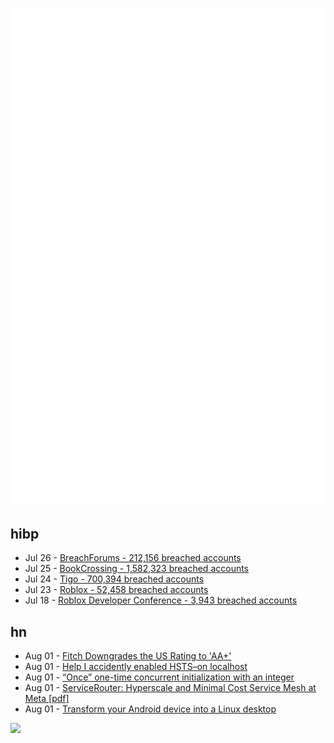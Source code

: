 ![Metrics](https://raw.githubusercontent.com/phixion/phixion/master/metrics.svg)

## hibp

<!--
for https://github.com/phixion/phixion/blob/main/.github/workflows/feeds.yml
-->
<!--START_SECTION:haveibeenpwnd-->
- Jul 26 - [BreachForums - 212,156 breached accounts](https://haveibeenpwned.com/PwnedWebsites#BreachForums)
- Jul 25 - [BookCrossing - 1,582,323 breached accounts](https://haveibeenpwned.com/PwnedWebsites#BookCrossing)
- Jul 24 - [Tigo - 700,394 breached accounts](https://haveibeenpwned.com/PwnedWebsites#Tigo)
- Jul 23 - [Roblox - 52,458 breached accounts](https://haveibeenpwned.com/PwnedWebsites#Roblox)
- Jul 18 - [Roblox Developer Conference - 3,943 breached accounts](https://haveibeenpwned.com/PwnedWebsites#RobloxDeveloperConference)
<!--END_SECTION:haveibeenpwnd-->

## hn

<!--
for https://github.com/phixion/phixion/blob/main/.github/workflows/feeds.yml
-->
<!--START_SECTION:hn-->
- Aug 01 - [Fitch Downgrades the US Rating to 'AA+'](https://www.fitchratings.com/research/sovereigns/fitch-downgrades-united-states-long-term-ratings-to-aa-from-aaa-outlook-stable-01-08-2023)
- Aug 01 - [Help I accidently enabled HSTS–on localhost](https://bartwullems.blogspot.com/2023/07/help-i-accidently-enabled-hstson.html)
- Aug 01 - [“Once” one-time concurrent initialization with an integer](https://nullprogram.com/blog/2023/07/31/)
- Aug 01 - [ServiceRouter: Hyperscale and Minimal Cost Service Mesh at Meta [pdf]](https://www.usenix.org/system/files/osdi23-saokar.pdf)
- Aug 01 - [Transform your Android device into a Linux desktop](https://mrs-t.medium.com/transform-your-android-device-into-a-linux-desktop-110a3d084ac6)
<!--END_SECTION:hn-->

<!--
for https://yhype.me
-->
![](https://hit.yhype.me/github/profile?user_id=13013670)
